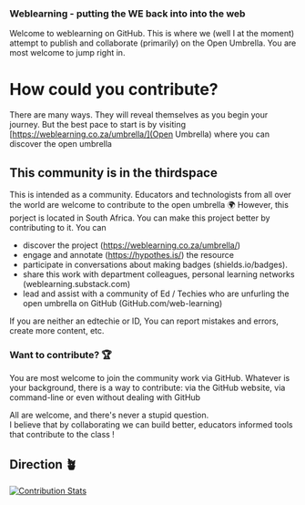 ### Weblearning - putting the WE back into into the web

Welcome to weblearning on GitHub. This is where we (well I at the moment) attempt to publish and collaborate (primarily) on the Open Umbrella. You are most welcome to jump right in.

# How could you contribute?
There are many ways. They will reveal themselves as you begin your journey. But the best pace to start is by visiting [https://weblearning.co.za/umbrella/](Open Umbrella) where you can discover the open umbrella 

## This community is in the thirdspace
This is intended as a community. Educators and technologists from all
over the world are welcome to contribute to the open umbrella :earth_africa:
However, this porject is located in South Africa. You can make this project better by contributing to it.
You can 
* discover the project (https://weblearning.co.za/umbrella/)
* engage and annotate (https://hypothes.is/) the resource
* participate in conversations about making badges (shields.io/badges). 
* share this work with department colleagues, personal learning networks (weblearning.substack.com)
* lead and assist with a community of Ed / Techies who are unfurling the open umbrella on GitHub (GitHub.com/web-learning)

If you are neither an edtechie or ID, You can report mistakes and errors, create more content, etc. 



### Want to contribute? :trophy:
You are most welcome to join the community work via GitHub. Whatever is your background, there is a
way to contribute: via the GitHub website, via command-line or even without
dealing with GitHub

All are welcome, and there's never a stupid question.   
I believe that by collaborating we can build better, educators informed tools that contribute to the class !

## Direction :potted_plant:
 
[![Contribution Stats](https://github-contribution-stats.vercel.app/api/?username=Web-learning)](https://github.com/Web-learning/github-contribution-stats/)

